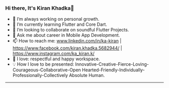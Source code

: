### Hi there, It's Kiran Khadka👋


- 🔭 I’m always working on personal growth.
- 🌱 I’m currently learning Flutter and Core Dart.
- 👯 I’m looking to collaborate on soundful Flutter Projects.
- 💬 Ask me about career in Mobile App Development.
- 📫 How to reach me: www.linkedin.com/in/ka-kiran | https://www.facebook.com/kiran.khadka.5682944/ | https://www.instagram.com/ka_kiran.k/
- 💙 I love: respectful and happy workspace.
- 💡 How I love to be presented: Innovative-Creative-Fierce-Loving-Courageous-Collaborative-Open Hearted-Friendly-Individually-   Professionally-Collectively Absolute Human.



---------------------------------------------------------------------------------------------------------------------------------------------------------------




